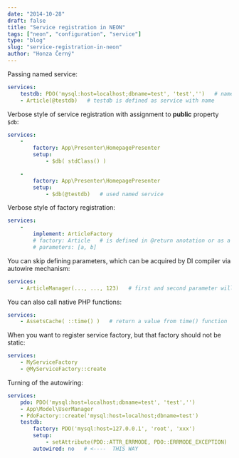 ```yaml
---
date: "2014-10-28"
draft: false
title: "Service registration in NEON"
tags: ["neon", "configuration", "service"]
type: "blog"
slug: "service-registration-in-neon"
author: "Honza Černý"
---
```


Passing named service:

```yaml
services:
    testdb: PDO('mysql:host=localhost;dbname=test', 'test','')   # named services
    - Article(@testdb)   # testdb is defined as service with name
```

Verbose style of service registration with assignment to **public** property `$db`:

```yaml
services:
    -
        factory: App\Presenter\HomepagePresenter
        setup:
            - $db( stdClass() )

    -
        factory: App\Presenter\HomepagePresenter
        setup:
            - $db(@testdb)   # used named service
```

Verbose style of factory registration:

```yaml
services:
    -
        implement: ArticleFactory
        # factory: Article   # is defined in @return anotation or as a return type
        # parameters: [a, b]
```

You can skip defining parameters, which can be acquired by DI compiler via autowire mechanism:

```yaml
services:
    - ArticleManager(..., ..., 123)   # first and second parameter will be autofilled, third is defined by us
```

You can also call native PHP functions:

```yaml
services:
    - AssetsCache( ::time() )   # return a value from time() function
```

When you want to register service factory, but that factory should not be static:

```yaml
services:
    - MyServiceFactory
    - @MyServiceFactory::create
```

Turning of the autowiring:

```yaml
services:
    pdo: PDO('mysql:host=localhost;dbname=test', 'test','')
    - App\Model\UserManager
    - PdoFactory::create('mysql:host=localhost;dbname=test')
    testdb:
        factory: PDO('mysql:host=127.0.0.1', 'root', 'xxx')
        setup:
            - setAttribute(PDO::ATTR_ERRMODE, PDO::ERRMODE_EXCEPTION)
        autowired: no   # <----  THIS WAY
```
